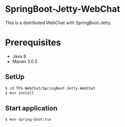 # SpringBoot-Jetty-WebChat

This is a distributed WebChat with SpringBoot-Jetty.

# Prerequisites

* Java 8
* Maven 3.0.5

## SetUp

```sh
$ cd TFG-WebChat/SpringBoot-Jetty-WebChat
$ mvn install
```

## Start application

```sh
$ mvn spring-boot:run
```
